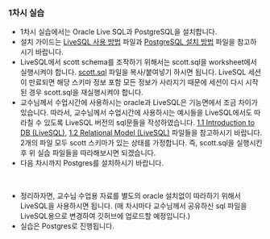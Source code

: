 ### 1차시 실습

- 1차시 실습에서는 Oracle Live SQL과 PostgreSQL을 설치합니다.
- 설치 가이드는 [LiveSQL 사용 방법](./oracle_live_SQL.pdf) 파일과 [PostgreSQL 설치 방법](./postgres_pgadmin_install.pdf) 파일을 참고하시기 바랍니다.
- LiveSQL에서 scott schema를 조작하기 위해서는 scott.sql을 worksheet에서 실행시켜야 합니다. [scott.sql](./scott.sql) 파일을 복사/붙여넣기 하시면 됩니다. LiveSQL 세션이 만료되면 해당 스키마 정보 포함 모든 정보가 사라지기 때문에 세션이 다시 시작된 경우 scott.sql을 재실행시켜야 합니다.
- 교수님께서 수업시간에 사용하시는 oracle과 LiveSQL은 기능면에서 조금 차이가 있습니다. 따라서, 교수님께서 수업시간에 사용하시는 예시들을 LiveSQL에서도 따라칠 수 있도록 LiveSQL 버전의 sql문들을 작성하였습니다. [1.1 Introduction to DB (LiveSQL)](<./1.1 Introduction to DB (LiveSQL).md>), [1.2 Relational Model (LiveSQL)](<./1.2%20relational%20model%20(LiveSQL).md>) 파일들을 참고하시기 바랍니다. 2개의 파일 모두 scott 스키마가 있는 상태를 가정합니다. 즉, scott.sql을 실행시킨 후 위 실습 파일들을 따라해보시면 되겠습니다.
- 다음 차시까지 Postgres를 설치하시기 바랍니다.

<br/>

- 정리하자면, 교수님 수업용 자료를 별도의 oracle 설치없이 따라하기 위해서 LiveSQL을 사용하시면 됩니다. (매 차시마다 교수님께서 공유하신 sql 파일을 LiveSQL용으로 변경하여 깃허브에 업로드할 예정입니다.)
- 실습은 Postgres로 진행됩니다.
